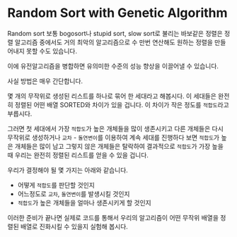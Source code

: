 # Random Sort with Genetic Algorithm
Random sort 보통 bogosort나 stupid sort, slow sort로 불리는 바보같은 정렬은 정렬 알고리즘 중에서도 거의 최악의 알고리즘으로 수 만번 연산해도 원하는 정렬을 만들어내지 못할 수도 있습니다.

이에 유전알고리즘을 병합하면 유의미한 수준의 성능 향상을 이끌어낼 수 있습니다.

사실 방법은 매우 간단합니다.

몇 개의 무작위로 생성된 리스트를 하나로 묶어 한 세대라고 해봅시다.
이 세대들은 완전히 정렬된 어떤 배열 SORTED와 차이가 있을 겁니다.
이 차이가 작은 정도를 `적합도`라고 부릅시다.

그러면 첫 세대에서 가장 `적합도`가 높은 개체들을 많이 생존시키고
다른 개체들은 다시 무작위로 생성하거나 `교차` - `돌연변이`를 이용하여
계속 세대를 진행하다 보면 `적합도`가 높은 개체들은 많이 남고 그렇지 않은 개체들은 탈락하여
결과적으로 `적합도`가 가장 높을 때 우리는 완전히 정렬된 리스트를 얻을 수 있을 겁니다.

우리가 결정해야 될 몇 가지는 아래와 같습니다.

- 어떻게 `적합도`를 판단할 것인지
- 어느정도로 `교차`, `돌연변이`를 발생시킬 것인지
- `적합도`가 높은 개체들을 얼마나 생존시키게 할 것인지

이러한 준비가 끝나면 실제로 코드를 통해서 우리의 알고리즘이 어떤 무작위 배열을 정렬된 배열로
진화시킬 수 있을지 실험해 봅시다.
